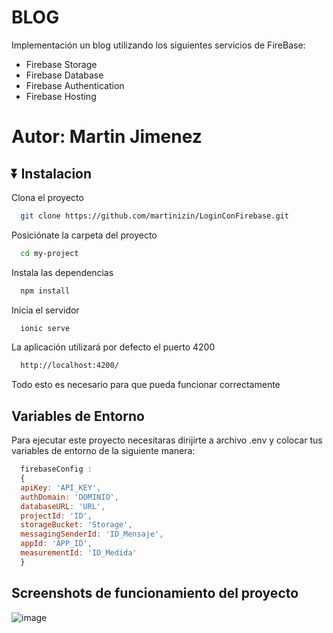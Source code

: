 #  BLOG 

Implementación un blog utilizando los siguientes servicios de FireBase:
- Firebase Storage
- Firebase Database
- Firebase Authentication
- Firebase Hosting
  
# Autor: Martin Jimenez

## ⏬ Instalacion

Clona el proyecto

```bash
  git clone https://github.com/martinizin/LoginConFirebase.git
```

Posiciónate la carpeta del proyecto

```bash
  cd my-project
```

Instala las dependencias

```bash
  npm install
```

Inicia el servidor

```bash
  ionic serve
```



La aplicación utilizará por defecto el puerto 4200

```bash
  http://localhost:4200/
```

Todo esto es necesario para que pueda funcionar correctamente

##  Variables de Entorno

Para ejecutar este proyecto necesitaras dirijirte a archivo .env y colocar tus variables de entorno de la siguiente manera:

```js
  firebaseConfig :
  {
  apiKey: 'API_KEY',
  authDomain: 'DOMINIO',
  databaseURL: 'URL',
  projectId: 'ID',
  storageBucket: 'Storage',
  messagingSenderId: 'ID_Mensaje',
  appId: 'APP_ID',
  measurementId: 'ID_Medida'
  }
```

##  Screenshots de funcionamiento del proyecto

![image](https://github.com/martinizin/LoginConFirebase/assets/117743846/d3c8ee6f-e2ec-49c8-891f-5312b0789fb2)
